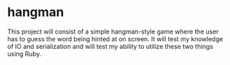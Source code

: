 # hangman

This project will consist of a simple hangman-style game where the user has to guess the word being hinted at on screen. It will test my knowledge of IO and serialization and will test my ability to utilize these two things using Ruby.